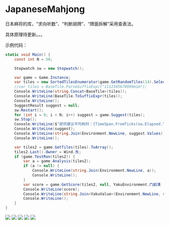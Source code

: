 # JapaneseMahjong
日本麻将的库，“求向听数”、“判断胡牌”、“牌面拆解”采用查表法。

具体原理待更新。。。

示例代码：
```csharp
static void Main() {
    const int N = 50;

    Stopwatch sw = new Stopwatch();

    var game = Game.Instance;
    var tiles = new SortedTilesEnumerator(game.GetRandomTiles(14).Select(t => t.BaseTile));
    //var tiles = BaseTile.ParseSuffixExpr("1112345678999m1m");
    Console.WriteLine(string.Concat<BaseTile>(tiles));
    Console.WriteLine(BaseTile.ToSuffixExpr(tiles));
    Console.WriteLine();
    SuggestResult suggest = null;
    sw.Restart();
    for (int i = 0; i < N; i++) suggest = game.Suggest(tiles);
    sw.Stop();
    Console.WriteLine($"提供建议平均耗时：{TimeSpan.FromTicks(sw.Elapsed.Ticks / N)}");
    Console.WriteLine(suggest);
    Console.WriteLine(string.Join(Environment.NewLine, suggest.Values));
    Console.WriteLine();

    var tiles2 = game.GetTiles(tiles).ToArray();
    tiles2.Last().Owner = Wind.东;
    if (game.TestRon(tiles2)) {
        var a = game.Analysis(tiles2);
        if (a != null) {
            Console.WriteLine(string.Join(Environment.NewLine, a));
            Console.WriteLine();
        }
        var score = game.GetScore(tiles2, null, YakuEnvironment.门前清 | YakuEnvironment.自摸);
        Console.WriteLine(score);
        Console.WriteLine(string.Join<YakuValue>(Environment.NewLine, score.YakuValues));
        Console.WriteLine();
    }
}

```

![](https://github.com/ibukisaar/JapaneseMahjong/raw/master/imgs/QQ截图20171106175107.png)
![](https://github.com/ibukisaar/JapaneseMahjong/raw/master/imgs/QQ截图20171106180159.png)
![](https://github.com/ibukisaar/JapaneseMahjong/raw/master/imgs/QQ截图20171106180305.png)
![](https://github.com/ibukisaar/JapaneseMahjong/raw/master/imgs/QQ截图20171106180405.png)
![](https://github.com/ibukisaar/JapaneseMahjong/raw/master/imgs/QQ截图20171106180535.png)
